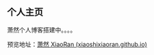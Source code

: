 ## 个人主页

萧然个人博客搭建中。。。。

预览地址：[萧然 XiaoRan (xiaoshixiaoran.github.io)](https://xiaoshixiaoran.github.io/)
